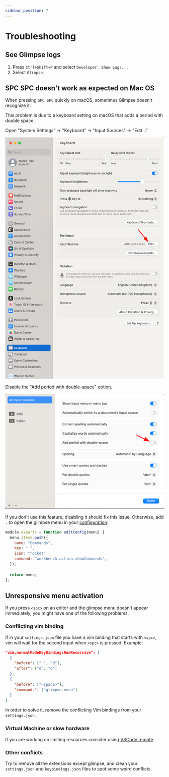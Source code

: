 ```yaml
---
sidebar_position: 7
---
```


# Troubleshooting

## See Glimpse logs

1. Press `Ctrl+Shift+P` and select `Developer: Show Logs...`
2. Select `Glimpse`.

## SPC SPC doesn't work as expected on Mac OS

When pressing `SPC SPC` quickly on macOS, sometimes Glimpse doesn't recognize it.

This problem is due to a keyboard setting on macOS that adds a period with double space.

Open "System Settings" -> "Keyboard" -> "Input Sources" -> "Edit..."

![Input Source settings](img/input_sources.png)

Disable the "Add period with double-space" option.

![Setting to disable](img/double-space.png)

If you don't use this feature, disabling it should fix this issue.
Otherwise, add `.` to open the glimpse menu in your [configuration](configuration#add-a-key-binding-to-the-top-menu):

```js
module.exports = function editConfig(menu) {
  menu.items.push({
    name: "Commands",
    key: ".",
    icon: "rocket",
    command: "workbench.action.showCommands",
  });

  return menu;
};
```

## Unresponsive menu activation

If you press `<spc>` on an editor and the glimpse menu doesn't appear immediately, you might have one of the following problems.

### Conflicting vim binding

If in your `settings.json` file you have a vim binding that starts with `<spc>`, vim will wait for the second input when `<spc>` is pressed.
Example:

```json title="settings.json"
"vim.normalModeKeyBindingsNonRecursive": [
  {
    "before": [" ", "d"],
    "after": ["d", "d"]
  },
  {
    "before": ["<space>"],
    "commands": ["glimpse.menu"]
  }
]
```

In order to solve it, remove the conflicting Vim bindings from your `settings.json`.

### Virtual Machine or slow hardware

If you are working on limiting resources consider using [VSCode remote](https://code.visualstudio.com/docs/remote/remote-overview)

### Other conflicts

Try to remove all the extensions except glimpse, and clean your `settings.json`
and `keybindings.json` files to spot some weird conflicts.
